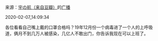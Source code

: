 来源：[宇の航（来自豆瓣）](https://www.douban.com/people/yuhang123302/)的[广播](https://www.douban.com/people/yuhang123302/status/2795937710/)


2020-02-07_14:09:34


各位看看自己嘴上戴的口罩合格吗？19年12月份一个病毒进了一个人的上呼吸道，俩月不到几万人被感染，几亿人不敢出门，你告诉我现在可以上班了。
